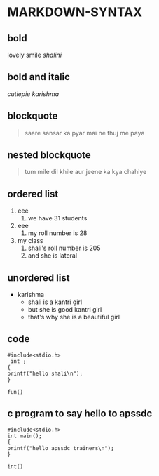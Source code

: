 # MARKDOWN-SYNTAX
## bold
lovely smile
_shalini_
## bold and italic

_cutiepie_
_karishma_
## blockquote
> saare sansar ka pyar mai ne thuj me paya
## nested blockquote
> tum mile dil khile aur jeene ka kya chahiye
## ordered list
1. eee
   1. we have 31 students
2. eee
    1. my roll number is 28
3. my class
    1. shali's roll number is 205 
    2. and she is lateral
## unordered list
- karishma
   * shali is a kantri girl 
   * but she is good kantri girl
   * that's why she is a beautiful girl    
## code
```
#include<stdio.h>
 int ;
{
printf("hello shali\n");
}
```
```
fun()
```
## c program to say hello to apssdc
```
#include<stdio.h>
int main();
{
printf("hello apssdc trainers\n");
}
```
```
int()
```
